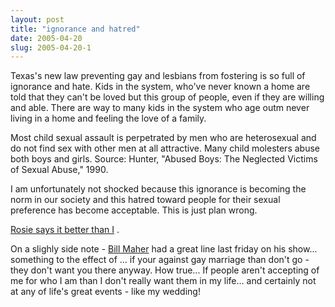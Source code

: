 ```yaml
---
layout: post
title: "ignorance and hatred"
date: 2005-04-20
slug: 2005-04-20-1
---
```


Texas&apos;s new law preventing gay and lesbians from fostering is so full of ignorance and hate.  Kids in the system, who&apos;ve never known a home are told that they can&apos;t be loved but this group of people, even if they are willing and able.  There are way to many kids in the system who age outm never living in a home and feeling the love of a family. 

Most child sexual assault is perpetrated by men who are heterosexual and do not find sex with other men at all attractive. Many child molesters abuse both boys and girls. 
Source: Hunter, &quot;Abused Boys: The Neglected Victims of Sexual Abuse,&quot; 1990.

I am unfortunately not shocked because this ignorance is becoming the norm in our society and this hatred toward people for their sexual preference has become acceptable.  This is just plan wrong.

 [Rosie says it better than I](http://onceadored.blogspot.com/2005/04/texas.html) .  

On a slighly side note -  [Bill Maher](http://www.hbo.com/billmaher/?ntrack_para1=feat_sec2_image)  had a great line last friday on his show... something to the effect of ... if your against gay marriage than don&apos;t go - they don&apos;t want you there anyway.   How true... If people aren&apos;t accepting of me for who I am than I don&apos;t really want them in my life... and certainly not at any of life&apos;s great events - like my wedding!

